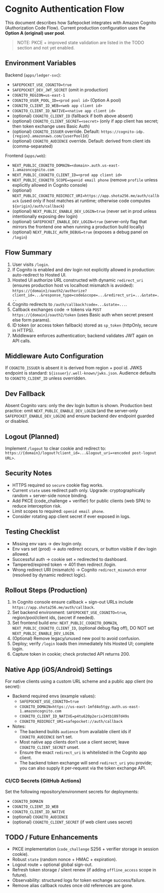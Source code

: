 # Cognito Authentication Flow

This document describes how Safepocket integrates with Amazon Cognito (Authorization Code Flow). Current production configuration uses the **Option A (original) user pool**.

> NOTE: PKCE + improved state validation are listed in the TODO section and not yet enabled.

## Environment Variables

Backend (`apps/ledger-svc`):
- `SAFEPOCKET_USE_COGNITO=true`
- `SAFEPOCKET_DEV_JWT_SECRET` (omit in production)
- `COGNITO_REGION=us-east-1`
- `COGNITO_USER_POOL_ID=<prod pool id>` (Option A pool)
- `COGNITO_CLIENT_ID_WEB=<web app client id>`
- `COGNITO_CLIENT_ID_NATIVE=<native app client id>`
- (optional) `COGNITO_CLIENT_ID` (fallback if both above absent)
- (optional) `COGNITO_CLIENT_SECRET=<secret>` (only if app client has secret; then token exchange uses Basic Auth)
- (optional) `COGNITO_ISSUER` override. Default: `https://cognito-idp.{region}.amazonaws.com/{userPoolId}`
- (optional) `COGNITO_AUDIENCE` override. Default: derived from client ids (comma-separated)

Frontend (`apps/web`):
- `NEXT_PUBLIC_COGNITO_DOMAIN=<domain>.auth.us-east-1.amazoncognito.com`
- `NEXT_PUBLIC_COGNITO_CLIENT_ID=<prod app client id>`
- `NEXT_PUBLIC_COGNITO_SCOPE=openid email phone` (remove `profile` unless explicitly allowed in Cognito console)
- (optional) `NEXT_PUBLIC_COGNITO_REDIRECT_URI=https://app.shota256.me/auth/callback` (used only if host matches at runtime; otherwise code computes `${origin}/auth/callback`)
- (optional) `NEXT_PUBLIC_ENABLE_DEV_LOGIN=true` (never set in prod unless intentionally exposing dev login)
- (optional) `SAFEPOCKET_ENABLE_DEV_LOGIN=true` (server-only flag that mirrors the frontend one when running a production build locally)
- (optional) `NEXT_PUBLIC_AUTH_DEBUG=true` (exposes a debug panel on `/login`)

## Flow Summary
1. User visits `/login`.
2. If Cognito is enabled and dev login not explicitly allowed in production: auto-redirect to Hosted UI.
3. Hosted UI authorize URL constructed with dynamic `redirect_uri` (ensures production host vs localhost mismatch is avoided):
   `https://{domain}/oauth2/authorize?client_id=...&response_type=code&scope=...&redirect_uri=...&state=...`
4. Cognito redirects to `/auth/callback?code=...&state=...`.
5. Callback exchanges code → tokens via `POST https://{domain}/oauth2/token` (uses Basic auth when secret present else form params).
6. ID token (or access token fallback) stored as `sp_token` (httpOnly, secure in HTTPS).
7. Middleware enforces authentication; backend validates JWT again on API calls.

## Middleware Auto Configuration
If `COGNITO_ISSUER` is absent it is derived from region + pool id. JWKS endpoint is standard: `${issuer}/.well-known/jwks.json`.
Audience defaults to `COGNITO_CLIENT_ID` unless overridden.

## Dev Fallback
Absent Cognito vars: only the dev login button is shown. Production best practice: omit `NEXT_PUBLIC_ENABLE_DEV_LOGIN` (and the server-only `SAFEPOCKET_ENABLE_DEV_LOGIN`) and ensure backend dev endpoint guarded or disabled.

## Logout (Planned)
Implement `/logout` to clear cookie and redirect to:
`https://{domain}/logout?client_id=...&logout_uri=<encoded post-logout URL>`.

## Security Notes
- HTTPS required so `secure` cookie flag works.
- Current `state` uses redirect path only. Upgrade: cryptographically random + server-side nonce binding.
- Add PKCE (code_challenge + verifier) for public clients (web SPA) to reduce interception risk.
- Limit scopes to required: `openid email phone`.
- Consider rotating app client secret if ever exposed in logs.

## Testing Checklist
- Missing env vars -> dev login only.
- Env vars set (prod) -> auto redirect occurs, or button visible if dev login allowed.
- Successful auth -> cookie set + redirected to dashboard.
- Tampered/expired token -> 401 then redirect /login.
- Wrong redirect URI (mismatch) -> Cognito `redirect_mismatch` error (resolved by dynamic redirect logic).

## Rollout Steps (Production)
1. In Cognito console ensure callback + sign-out URLs include `https://app.shota256.me/auth/callback`.
2. Set backend environment: `SAFEPOCKET_USE_COGNITO=true`, region/pool/client ids, (secret if needed).
3. Set frontend build env: `NEXT_PUBLIC_COGNITO_DOMAIN`, `NEXT_PUBLIC_COGNITO_CLIENT_ID`, (optional debug flag off), DO NOT set `NEXT_PUBLIC_ENABLE_DEV_LOGIN`.
4. (Optional) Remove legacy/unused new pool to avoid confusion.
5. Deploy; verify `/login` loads then immediately hits Hosted UI; complete login.
6. Capture token in cookie; check protected API returns 200.

## Native App (iOS/Android) Settings

For native clients using a custom URL scheme and a public app client (no secret):

- Backend required envs (example values):
   - `SAFEPOCKET_USE_COGNITO=true`
   - `COGNITO_DOMAIN=https://us-east-1mfd4o5tgy.auth.us-east-1.amazoncognito.com`
   - `COGNITO_CLIENT_ID_NATIVE=p4tu620p2eriv24tb1897d49s`
   - `COGNITO_REDIRECT_URI=safepocket://auth/callback`
- Notes:
   - The backend builds `audience` from available client ids if `COGNITO_AUDIENCE` isn’t set.
   - Most native app clients don’t use a client secret; leave `COGNITO_CLIENT_SECRET` unset.
   - Ensure the exact `redirect_uri` is whitelisted in the Cognito app client.
   - The backend token exchange will send `redirect_uri` you provide; you can also supply it per-request via the token exchange API.

### CI/CD Secrets (GitHub Actions)

Set the following repository/environment secrets for deployments:

- `COGNITO_DOMAIN`
- `COGNITO_CLIENT_ID_WEB`
- `COGNITO_CLIENT_ID_NATIVE`
- (optional) `COGNITO_AUDIENCE`
- (optional) `COGNITO_CLIENT_SECRET` (if web client uses secret)

## TODO / Future Enhancements
- PKCE implementation (`code_challenge` S256 + verifier storage in session cookie).
- Robust `state` (random nonce + HMAC + expiration).
- Logout route + optional global sign-out.
- Refresh token storage / silent renew (if adding `offline_access` scope in future).
- Observability: structured logs for token exchange success/failure.
- Remove alias callback routes once old references are gone.

